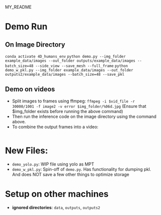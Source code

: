 MY_README

# Demo Run
## On Image Directory
`conda activate 4D_humans_env`
`python demo.py --img_folder example_data/images --out_folder outputs/example_data/images --batch_size=48 --side_view --save_mesh --full_frame`
`python demo_w_pkl.py --img_folder example_data/images --out_folder outputs2/example_data/images --batch_size=48 --save_pkl`

## Demo on videos
- Split images to frames using ffmpeg: `ffmpeg -i $vid_file -r 30000/1001 -f image2 -v error $img_folder/%06d.jpg` (Ensure that $img_folder exists before running the above command)
- Then run the inference code on the image directory using the command above.
- To combine the output frames into a video: 
```ffmpeg -framerate 30000/1001 -y -threads 16 -i $img_folder/%06d.jpg -profile:v baseline -level 3.0 -c:v libx264 -pix_fmt yuv420p -an -v error $output_vid_file
```

# New Files:
- `demo_yolo.py`: WIP file using yolo as MPT
- `demo_w_pkl.py`: Spin-off of `demo.py`. Has functionality for dumping pkl. And does NOT save a few other things to optimize storage

# Setup on other machines
- **ignored directories**: `data`, `outputs`, `outputs2`

